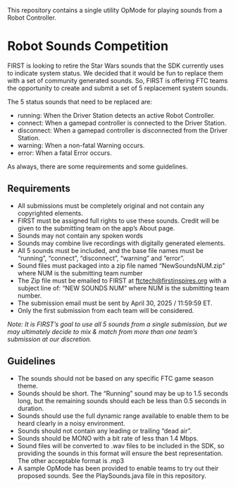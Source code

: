 This repository contains a single utility OpMode for playing sounds from a Robot Controller.

# Robot Sounds Competition

FIRST is looking to retire the Star Wars sounds that the SDK currently uses to indicate system status.  We decided that it would be fun to replace them with a set of community generated sounds.  So, FIRST is offering FTC teams the opportunity to create and submit a set of 5 replacement system sounds.

The 5 status sounds that need to be replaced are:

 - running:  When the Driver Station detects an active Robot Controller.
 - connect:  When a gamepad controller is connected to the Driver Station.
 - disconnect: When a gamepad controller is disconnected from the Driver Station.
 - warning:  When a non-fatal Warning occurs.
 - error:  When a fatal Error occurs.

As always, there are some requirements and some guidelines.

## Requirements

 - All submissions must be completely original and not contain any copyrighted elements.
 - FIRST must be assigned full rights to use these sounds. Credit will be given to the submitting team on the app’s About page.
 - Sounds may not contain any spoken words
 - Sounds may combine live recordings with digitally generated elements.
 - All 5 sounds must be included, and the base file names must be “running”, “connect”, “disconnect”, “warning” and “error”.
 - Sound files must packaged into a zip file named “NewSoundsNUM.zip” where NUM is the submitting team number
 - The Zip file must be emailed to FIRST at [ftctech@firstinspires.org](mailto:ftctech@firstinspires.org) with a subject line of: “NEW SOUNDS NUM” where NUM is the submitting team number.
 - The submission email must be sent by April 30, 2025 / 11:59:59 ET.
 - Only the first submission from each team will be considered.

_Note:  It is FIRST’s goal to use all 5 sounds from a single submission, but we may ultimately decide to mix & match from more than one team’s submission at our discretion._

## Guidelines

 - The sounds should not be based on any specific FTC game season theme.
 - Sounds should be short.  The “Running” sound may be up to 1.5 seconds long, but the remaining sounds should each be less than 0.5 seconds in duration.
 - Sounds should use the full dynamic range available to enable them to be heard clearly in a noisy environment.
 - Sounds should not contain any leading or trailing “dead air”.
 - Sounds should be MONO with a bit rate of less than 1.4 Mbps.
 - Sound files will be converted to .wav files to be included in the SDK, so providing the sounds in this format will ensure the best representation.  The other acceptable format is .mp3
 - A sample OpMode has been provided to enable teams to try out their proposed sounds.  See the PlaySounds.java file in this repository.
